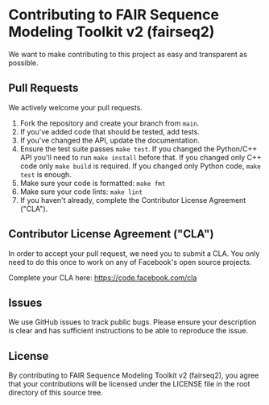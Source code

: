 # Contributing to FAIR Sequence Modeling Toolkit v2 (fairseq2)
We want to make contributing to this project as easy and transparent as
possible.

## Pull Requests
We actively welcome your pull requests.

1. Fork the repository and create your branch from `main`.
2. If you've added code that should be tested, add tests.
3. If you've changed the API, update the documentation.
4. Ensure the test suite passes `make test`.
If you changed the Python/C++ API you'll need to run `make install` before that.
If you changed only C++ code only `make build` is required.
If you changed only Python code, `make test` is enough.
5. Make sure your code is formatted: `make fmt`
6. Make sure your code lints: `make lint`
7. If you haven't already, complete the Contributor License Agreement ("CLA").

## Contributor License Agreement ("CLA")
In order to accept your pull request, we need you to submit a CLA. You only need
to do this once to work on any of Facebook's open source projects.

Complete your CLA here: <https://code.facebook.com/cla>

## Issues
We use GitHub issues to track public bugs. Please ensure your description is
clear and has sufficient instructions to be able to reproduce the issue.

## License
By contributing to FAIR Sequence Modeling Toolkit v2 (fairseq2), you agree that your
contributions will be licensed under the LICENSE file in the root directory of
this source tree.
